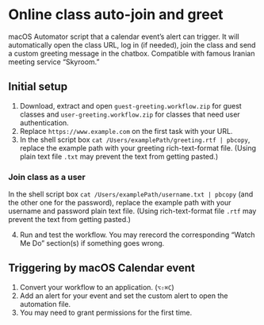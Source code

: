 # Online class auto-join and greet
macOS Automator script that a calendar event’s alert can trigger. It will automatically open the class URL, log in (if needed), join the class and send a custom greeting message in the chatbox. Compatible with famous Iranian meeting service “Skyroom.”

## Initial setup
1. Download, extract and open `guest-greeting.workflow.zip` for guest classes and `user-greeting.workflow.zip` for classes that need user authentication.
2. Replace `https://www.example.com` on the first task with your URL.
3. In the shell script box `cat /Users/examplePath/greeting.rtf | pbcopy`, replace the example path with your greeting rich-text-format file. (Using plain text file `.txt` may prevent the text from getting pasted.)


### Join class as a user
In the shell script box `cat /Users/examplePath/username.txt | pbcopy` (and the other one for the password), replace the example path with your username and password plain text file. (Using rich-text-format file `.rtf` may prevent the text from getting pasted.)

4. Run and test the workflow. You may rerecord the corresponding “Watch Me Do” section(s) if something goes wrong.

## Triggering by macOS Calendar event
1. Convert your workflow to an application. (`⌥⇧⌘C`)
2. Add an alert for your event and set the custom alert to open the automation file.
3. You may need to grant permissions for the first time.
